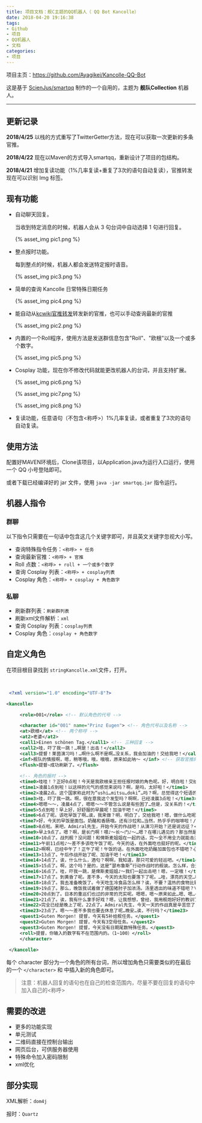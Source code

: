```yaml
---
title: 项目文档：舰C主题的QQ机器人（ QQ Bot Kancolle）
date: 2018-04-20 19:16:38
tags: 
- Github
- 项目
- QQ机器人
- 文档
categories: 
- 项目
---
```


项目主页：https://github.com/Ayagikei/Kancolle-QQ-Bot

这是基于 [ScienJus/smartqq](https://github.com/ScienJus/smartqq) 制作的一个自用的，主题为 **舰队Collection** 机器人。

------

## 更新记录

**2018/4/25**   以栈的方式重写了TwitterGetter方法，现在可以获取一次更新的多条官推。

**2018/4/22**   现在以Maven的方式导入smartqq，重新设计了项目的包结构。

**2018/4/21**   增加复读功能（1%几率复读+重复了3次的语句自动复读），官推转发现在可以识别 Img 标签。



## 现有功能

- 自动聊天回复。

  当收到特定消息的时候，机器人会从 3 句台词中自动选择 1 句进行回复。

   {% asset_img pic1.png %}

- 整点报时功能。

  每到整点的时候，机器人都会发送特定报时语音。

   {% asset_img pic3.png %}

  <!-- more -->

- 简单的查询 Kancolle 日常特殊日期任务

   {% asset_img pic4.png %}

- 能自动从[kcwiki官推转发](https://t.kcwiki.moe/)转发新的官推，也可以手动查询最新的官推

   {% asset_img pic2.png %}

- 内置的一个Roll程序，使用方法是发送群信息包含"Roll"、"欧根"以及一个或多个数字。

   {% asset_img pic5.png %}

- Cosplay 功能，现在你不修改代码就能更改机器人的台词，并且支持扩展。

   {% asset_img pic6.png %}

   {% asset_img pic7.png %}

   {% asset_img pic8.png %}

- 复读功能，任意语句（不包含<称呼>）1%几率复读，或者重复了3次的语句自动复读。

## 使用方法

配置好MAVEN环境后，Clone该项目，以Application.java为运行入口运行，使用一个 QQ 小号登陆即可。

或者下载已经编译好的 jar 文件，使用 `java -jar smartqq.jar` 指令运行。



## 机器人指令

### 群聊

以下指令只需要在一句话中包含这几个关键字即可，并且英文关键字忽视大小写。

- 查询特殊指令任务：`<称呼> + 任务`
- 查询最新官推：`<称呼> + 官推`
- Roll 点数：`<称呼> + roll + 一个或多个数字`
- 查询 Cosplay 列表：`<称呼> + cosplay列表`
- Cosplay 角色：`<称呼> + cosplay + 角色数字`

### 私聊

- 刷新群列表：`刷新群列表`
- 刷新xml文件解析：`xml`
- 查询 Cosplay 列表：`cosplay列表`
- Cosplay 角色：`cosplay + 角色数字`

## 自定义角色

在项目根目录找到 `stringKancolle.xml`文件，打开。

​	 

```xml
 <?xml version="1.0" encoding="UTF-8"?>

<kancolle>

	 <role>001</role> <!-- 默认角色的代号 -->

	 <character id="001" name="Prinz Eugen"> <!-- 角色代号以及名称 -->
	 <at>欧根</at> <!-- 两个称呼 -->
	 <at2>老婆</at2>
	 <call1>Einen schönen Tag.</call1> <!-- 三种回复 -->
	 <call2>哇，吓了我一跳！…啊是！出击！</call2>
	 <call3>提督！莱茵演习吗！…啊什么啊不是啊…没关系，我会加油的！交给我吧！</call3>
	 <inf>舰队的情报啊，嗯，稍等哦，哦，哦哦，原来如此呐～ </inf> <!-- 获取官推的回复 -->
	 <flush>提督~成功刷新了。</flush>
	 
	 <!-- 角色的报时 -->
	 <time0>哇哇！？正好0点啦！今天是我欧根亲王担任报时娘的角色呢。好，明白啦！交给我吧！</time0>		 
	 <time1>凌晨1点到啦！以这样的元气的感觉来说吗？啊，是吗，太好啦！</time1>
	 <time2>凌晨2点。这个国家称此时为“ushi…mitsu…doki”…吗？啊，总觉得这个短语的发音好有趣呢。</time2>
	 <time3>哇，吓了我一跳。啊，很在意我这个发型吗？啊啊，已经凌晨3点啦！</time3>
	 <time4>嗯嗯～～，凌晨4点了，嗯嗯～～不管怎么说是有些困了…但是，没关系的！</time4>
	 <time5>5点到啦！早上好，好舒服的早晨呢！加油干吧！</time5>
	 <time6>6点了呢。该吃早饭了啊…诶，我来做？明，明白了，交给我吧！嗯，做什么吃呢。俾斯麦姐姐的一份也要做吧，对吧♪～</time6>
	 <time7>好，今天的早饭是面包。奶酪和香肠哦。还有沙拉和…当然，热乎乎的咖啡啦！/r/n 虽然普通但是很美味吧♪～啊，现在正好7点整。</time7>
	 <time8>8点啦。来吧，Admiral先生，开始今天的作战吧！从演习开始？还是说远征？</time8>
	 <time9>早上9点了。嗯？啊，是长门啊！喂♪～长～门♪～…嗯？在哪儿遇见的？那当然是～\r\n …嗯…诶？在，在哪儿来着…</time9>
	 <time10>10点了。战列舰？没问题！和俾斯麦姐姐在一起的话，完～全不用全力就能击沉呢！交给我吧♪～</time10>
	 <time11>午前11点啦♪～差不多该吃午饭了呢。今天的话，在外面吃也挺好的呢。</time11>
	 <time12>啊啊，已经中午了！正午了呢！午饭的话，在外面吃吃奶酪加面包也不错吧？心情好的话啤酒也来一发吗♪～啊，不行啊…</time12>
	 <time13>13点了。午后作战开始了呢、加油干吧！</time13>
	 <time14>14点了。诶，什么什么，酒匂？啊啊，我知道，那只可爱的轻巡吧。</time14>
	 <time15>15点了。啊，这个吗？是的，这是“瑟布鲁斯”行动作战时的舰装。怎么样，合适我吧♪～</time15>
	 <time16>16点了。哇，吓我一跳，是俾斯麦姐姐♪～我们一起出击吧！嗯，一定哦！</time16>
	 <time17>17点了。到黄昏了呢。差不多，今天的太阳也要落下了呢。…哇，漂亮的天空…啊啊，当然俾斯麦姐姐才是最漂亮的♪～</time17>
	 <time18>18点了。我去准备晚饭了。今天吃生冷食品怎么样？诶，不要？温热的食物比较好？</time18>
	 <time19>19点了。那么，晚饭我试着做了德国猪肘子加浓汤。汤里透出的味道不错吧？\r\n 最后，在其中加入米饭如同杂烩一样非常美味哦♪～</time19>
	 <time20>20点到了。日本的重巡们也过的非常的充实呢。嗯嗯，嗯～原来如此…嗯、嗯…</time20>
	 <time21>21点了。诶，我有什么拿手好戏？嗯，让我想想，曾经，我用舰炮好好的教训了一群蜂拥而至的坦克。这个我出人意料的很在行呢！对！</time21>
	 <time22>完全已经是晚上了呢，22点了。Admiral先生，今天一天的作战真是辛苦您了！</time22>
	 <time23>23点了。嗯～～差不多我也要去休息了呢…晚安…诶，不行吗？</time23>
	 <quest1>Guten Morgen! 提督，今天有5补给舰任务。</quest1>
	 <quest2>Guten Morgen! 提督，今天有3空母任务。</quest2>
	 <quest3>Guten Morgen! 提督，今天没有日期尾数特殊任务。</quest3>
	 <roll>提督，你输入的数字有不在范围内的。（1~100）</roll>
 	 </character>
    
 </kancolle>
```

每个 character 部分为一个角色的所有台词，所以增加角色只需要类似的在最后的一个 `</character>` 和 </kancolle> 中插入新的角色即可。

> 注意：机器人回复的语句也在自己的检查范围内，尽量不要在回复的语句中加入自己的<称呼>



## 需要的改进

- 更多的功能实现
- 单元测试
- 二维码直接在控制台输出
- 网页后台，可供服务器使用
- 特殊命令加入密码限制
- xml优化



## 部分实现

XML解析：`dom4j`

报时：`Quartz`